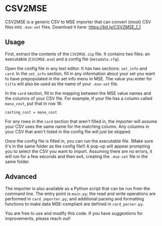 # CSV2MSE

CSV2MSE is a generic CSV to MSE importer that can convert (most) CSV files
into `.mse-set` files. Download it here: https://bit.ly/CSV2MSE_1_1

## Usage

First, extract the contents of the `CSV2MSE.zip` file. It contains two files: an
executable (`CSV2MSE.exe`) and a config file (`metadata.cfg`).

Open the config file in any text editor. It has two sections: `set_info` and `card`.
In the `set_info` section, fill in any information about your set you want to have
prepopulated in the set info menu in MSE. The value you enter for `title` will also be
used as the name of your `.mse-set` file.

In the `card` section, fill in the mapping between the MSE value names and the columns
of your CSV file. For example, if your file has a column called `mana_cost`, put that
in row 16:
```
casting_cost = mana_cost
```
For any rows in the `card` section that aren't filled in, the importer will assume
your CSV uses the same name for the matching column. Any columns in your CSV that aren't
listed in the config file will just be skipped.

Once the config file is filled in, you can run the executable file. (Make sure it's in
the same folder as the config file!) A pop-up will appear prompting you to select the
CSV you want to import. Assuming there are no errors, it will run for a few seconds and
then exit, creating the `.mse-set` file in the same folder.

## Advanced

The importer is also available as a Python script that can be run from the command line.
The entry point is `main.py`; the read and write operations are performed in
`card_importer.py`; and additional parsing and formatting functions to make data
MSE-compliant are defined in `card_parser.py`.

You are free to use and modify this code. If you have suggestions for improvements,
please reach out!
